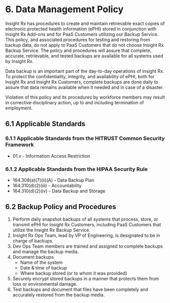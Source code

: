 # 6. Data Management Policy

Insight Rx has procedures to create and maintain retrievable exact copies of electronic protected health information (ePHI) stored in conjunction with Insight Rx Add-ons and for PaaS Customers utilizing our Backup Service. This policy, and associated procedures for testing and restoring from backup data, do not apply to PaaS Customers that do not choose Insight Rx Backup Service. The policy and procedures will assure that complete, accurate, retrievable, and tested backups are available for all systems used by Insight Rx.

Data backup is an important part of the day-to-day operations of Insight Rx. To protect the confidentiality, integrity, and availability of ePHI, both for Insight Rx and Insight Rx Customers, complete backups are done daily to assure that data remains available when it needed and in case of a disaster.

Violation of this policy and its procedures by workforce members may result in corrective disciplinary action, up to and including termination of employment.

## 6.1 Applicable Standards

### 6.1.1 Applicable Standards from the HITRUST Common Security Framework

* 01.v - Information Access Restriction

### 6.1.2 Applicable Standards from the HIPAA Security Rule

* 164.308(a)(7)(ii)(A) - Data Backup Plan
* 164.310(d)(2)(iii) - Accountability
* 164.310(d)(2)(iv) - Data Backup and Storage

## 6.2 Backup Policy and Procedures

1. Perform daily snapshot backups of all systems that process, store, or transmit ePHI for Insight Rx Customers, including PaaS Customers that utilize the Insight Rx Backup Service.
2. Insight Rx Ops Team, lead by VP of Engineering, is designated to be in charge of backups.
3. Dev Ops Team members are trained and assigned to complete backups and manage the backup media.
4. Document backups
   * Name of the system
   * Date & time of backup
   * Where backup stored (or to whom it was provided)
5. Securely encrypt stored backups in a manner that protects them from loss or environmental damage.
6. Test backups and document that files have been completely and accurately restored from the backup media.
